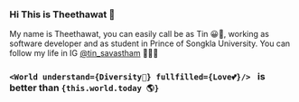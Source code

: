 ### Hi This is Theethawat 👋
My name is Theethawat, you can easily call be as Tin 😀🐳, working as software developer and as student in Prince of Songkla University. 
You can follow my life in IG [@tin_savastham](https://instagram.com/tin_savastham) 🎈🎉🎊 

### `<World understand={Diversity🌈} fullfilled={Love💕}/> ` is better than  `{this.world.today 🌎}`


<!--
**theethawat/theethawat** is a ✨ _special_ ✨ repository because its `README.md` (this file) appears on your GitHub profile.

Here are some ideas to get you started:

- 🔭 I’m currently working on ...
- 🌱 I’m currently learning ...
- 👯 I’m looking to collaborate on ...
- 🤔 I’m looking for help with ...
- 💬 Ask me about ...
- 📫 How to reach me: ...
- 😄 Pronouns: ...
- ⚡ Fun fact: ...
-->

